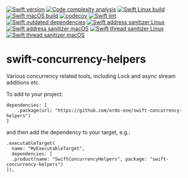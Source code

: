 [![Swift version](https://img.shields.io/badge/Swift-5.6-orange?style=flat-square)](https://img.shields.io/badge/Swift-5.6-orange?style=flat-square) [![Code complexity analysis](https://github.com/ordo-one/swift-concurrency-helpers/actions/workflows/scc-code-complexity.yml/badge.svg)](https://github.com/ordo-one/swift-concurrency-helpers/actions/workflows/scc-code-complexity.yml) [![Swift Linux build](https://github.com/ordo-one/swift-concurrency-helpers/actions/workflows/swift-linux-build.yml/badge.svg)](https://github.com/ordo-one/swift-concurrency-helpers/actions/workflows/swift-linux-build.yml) [![Swift macOS build](https://github.com/ordo-one/swift-concurrency-helpers/actions/workflows/swift-macos-build.yml/badge.svg)](https://github.com/ordo-one/swift-concurrency-helpers/actions/workflows/swift-macos-build.yml) [![codecov](https://codecov.io/gh/ordo-one/swift-concurrency-helpers/branch/main/graph/badge.svg?token=mSfhIPMpJE)](https://codecov.io/gh/ordo-one/swift-concurrency-helpers)
[![Swift lint](https://github.com/ordo-one/swift-concurrency-helpers/actions/workflows/swift-lint.yml/badge.svg)](https://github.com/ordo-one/swift-concurrency-helpers/actions/workflows/swift-lint.yml) [![Swift outdated dependencies](https://github.com/ordo-one/swift-concurrency-helpers/actions/workflows/swift-outdated-dependencies.yml/badge.svg)](https://github.com/ordo-one/swift-concurrency-helpers/actions/workflows/swift-outdated-dependencies.yml)
[![Swift address sanitizer Linux](https://github.com/ordo-one/swift-concurrency-helpers/actions/workflows/swift-address-sanitizer-linux.yml/badge.svg)](https://github.com/ordo-one/swift-concurrency-helpers/actions/workflows/swift-address-sanitizer-linux.yml) [![Swift address sanitizer macOS](https://github.com/ordo-one/swift-concurrency-helpers/actions/workflows/swift-address-sanitizer-macos.yml/badge.svg)](https://github.com/ordo-one/swift-concurrency-helpers/actions/workflows/swift-address-sanitizer-macos.yml) [![Swift thread sanitizer Linux](https://github.com/ordo-one/swift-concurrency-helpers/actions/workflows/swift-thread-sanitizer-linux.yml/badge.svg)](https://github.com/ordo-one/swift-concurrency-helpers/actions/workflows/swift-thread-sanitizer-linux.yml) [![Swift thread sanitizer macOS](https://github.com/ordo-one/swift-concurrency-helpers/actions/workflows/swift-thread-sanitizer-macos.yml/badge.svg)](https://github.com/ordo-one/swift-concurrency-helpers/actions/workflows/swift-thread-sanitizer-macos.yml)

# swift-concurrency-helpers
Various concurrency related tools, including Lock and async stream additions etc.

To add to your project:
```
dependencies: [
    .package(url: "https://github.com/ordo-one/swift-concurrency-helpers")
]
```

and then add the dependency to your target, e.g.:

```
.executableTarget(
  name: "MyExecutableTarget",
  dependencies: [
  .product(name: "SwiftConcurrencyHelpers", package: "swift-concurrency-helpers")
]),
```
